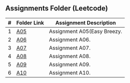 ##  Assignments Folder (Leetcode)

|   #   | Folder Link | Assignment Description |
| :---: | ----------- | ---------------------- |
|  1    | [A05](https://github.com/Sudhir0228/4883-Programming_Techniques_Ray/tree/main/Assignments/Leetcode/A05)| Assignment A05(Easy Breezy. |
|  2    | [A06](https://github.com/Sudhir0228/4883-Programming_Techniques_Ray/tree/main/Assignments/Leetcode/A06)| Assignment A06. |
|  3    | [A07](https://github.com/Sudhir0228/4883-Programming_Techniques_Ray/tree/main/Assignments/Leetcode/A07)| Assignment A07. |
|  4    | [A08](https://github.com/Sudhir0228/4883-Programming_Techniques_Ray/tree/main/Assignments/Leetcode/A08)| Assignment A08. |
|  5    | [A09](https://github.com/Sudhir0228/4883-Programming_Techniques_Ray/tree/main/Assignments/Leetcode/A09)| Assignment A09. |
|  6    | [A10](https://github.com/Sudhir0228/4883-Programming_Techniques_Ray/tree/main/Assignments/Leetcode/A10)| Assignment A10. |





